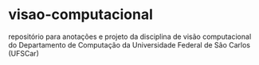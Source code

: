 # visao-computacional

repositório para anotações e projeto da disciplina de visão computacional do Departamento de Computação da Universidade Federal de São Carlos (UFSCar)
